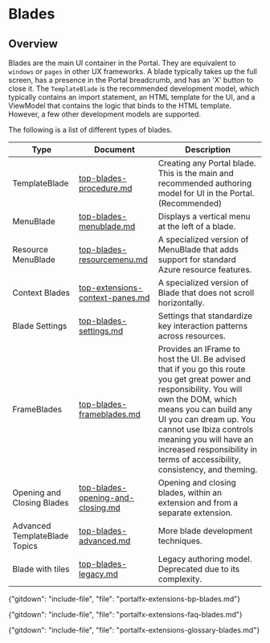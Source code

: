 
# Blades 

## Overview

Blades are the main UI container in the Portal. They are equivalent to `windows` or `pages` in other UX frameworks.  A blade typically takes up the full screen, has a presence in the Portal breadcrumb, and has an 'X' button to close it. The `TemplateBlade` is the recommended development model, which typically contains an import statement, an HTML template for the UI, and a ViewModel that contains the logic that binds to the HTML template. However, a few other development models are supported.     

The following is a list of different types of blades.

| Type                          | Document           | Description |
| ----------------------------- | ---- | ---- |
| TemplateBlade                 | [top-blades-procedure.md](top-blades-procedure.md) | Creating any Portal blade. This is the main and recommended authoring model for UI in the Portal. (Recommended) |
| MenuBlade                     | [top-blades-menublade.md](top-blades-menublade.md) | Displays a vertical menu at the left of a blade.      |
| Resource MenuBlade       |   [top-blades-resourcemenu.md](top-blades-resourcemenu.md)  | A specialized version of MenuBlade that adds support for standard Azure resource features.  | 
| Context Blades     |   [top-extensions-context-panes.md](top-extensions-context-panes.md)  | A specialized version of Blade that does not scroll horizontally.   | 
| Blade Settings | [top-blades-settings.md](top-blades-settings.md) | Settings that  standardize key interaction patterns across resources. | 
| FrameBlades       | [top-blades-frameblades.md](top-blades-frameblades.md)  | Provides an IFrame to host the UI. Be advised that if you go this route you get great power and responsibility. You will own the DOM, which means you can build any UI you can dream up. You cannot use Ibiza controls meaning you will have an increased responsibility in terms of accessibility, consistency, and theming.  |
| Opening and Closing Blades    | [top-blades-opening-and-closing.md](top-blades-opening-and-closing.md) | Opening and closing blades, within an extension and from a separate extension.  |
| Advanced TemplateBlade Topics    | [top-blades-advanced.md](top-blades-advanced.md) | More blade development techniques.  |
| Blade with tiles   | [top-blades-legacy.md](top-blades-legacy.md)  |  Legacy authoring model. Deprecated due to its complexity. | 


 {"gitdown": "include-file", "file": "portalfx-extensions-bp-blades.md"}

 {"gitdown": "include-file", "file": "portalfx-extensions-faq-blades.md"}

 {"gitdown": "include-file", "file": "portalfx-extensions-glossary-blades.md"}
